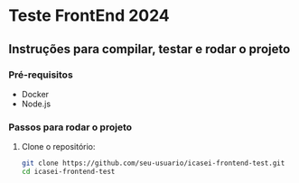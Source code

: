 # Teste FrontEnd 2024

## Instruções para compilar, testar e rodar o projeto

### Pré-requisitos

- Docker
- Node.js

### Passos para rodar o projeto

1. Clone o repositório:
   ```bash
   git clone https://github.com/seu-usuario/icasei-frontend-test.git
   cd icasei-frontend-test
   ```

